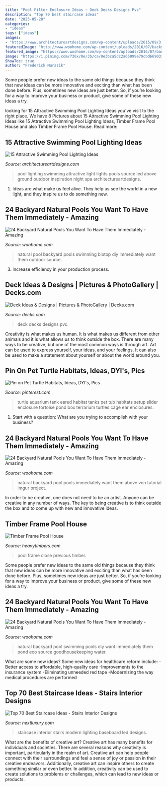 ```yaml
---
title: "Pool Filter Enclosure Ideas ~ Deck Decks Designs Pvc"
description: "Top 70 best staircase ideas"
date: "2023-05-28"
categories:
- "ideas"
tags: ["ideas"]
images:
- "https://www.architectureartdesigns.com/wp-content/uploads/2015/09/3.jpg"
featuredImage: "http://www.woohome.com/wp-content/uploads/2016/07/backyard-natural-swimming-pool-18.jpg"
featured_image: "https://www.woohome.com/wp-content/uploads/2016/07/backyard-natural-swimming-pool-21.jpg"
image: "https://i.pinimg.com/736x/0e/3b/ca/0e3bca5dc2a65099e79cbd6690313b6c--turtle-habitat-turtle-tanks.jpg"
ShowToc: true
author: "Frederick Murazik"
---
```



Some people prefer new ideas to the same old things because they think that new ideas can be more innovative and exciting than what has been done before. Plus, sometimes new ideas are just better. So, if you’re looking for a way to improve your business or product, give some of these new ideas a try.

	

		
looking for 15 Attractive Swimming Pool Lighting Ideas you've visit to the right place. We have 8 Pictures about 15 Attractive Swimming Pool Lighting Ideas like 15 Attractive Swimming Pool Lighting Ideas, Timber Frame Pool House and also Timber Frame Pool House. Read more:
		
    
## 15 Attractive Swimming Pool Lighting Ideas

<img loading=lazy src="https://www.architectureartdesigns.com/wp-content/uploads/2015/09/3.jpg" onerror="this.onerror=null;this.src='https://tse1.mm.bing.net/th?id=OIP.QhWO-MgdA_3GP3z_hMIXsAHaFM&amp;pid=15.1';" alt="15 Attractive Swimming Pool Lighting Ideas">

_Source: architectureartdesigns.com_

>pool lighting swimming attractive light lights pools source led above ground outdoor inspiration night spa architectureartdesigns. 

	

1. Ideas are what make us feel alive. They help us see the world in a new light, and they inspire us to do something new.

    
## 24 Backyard Natural Pools You Want To Have Them Immediately - Amazing

<img loading=lazy src="https://www.woohome.com/wp-content/uploads/2016/07/backyard-natural-swimming-pool-21.jpg" onerror="this.onerror=null;this.src='https://tse1.mm.bing.net/th?id=OIP.kJuJ9kQyW2RSIfDiND7-fgHaLH&amp;pid=15.1';" alt="24 Backyard Natural Pools You Want To Have Them Immediately - Amazing">

_Source: woohome.com_

>natural pool backyard pools swimming biotop diy immediately want them outdoor source. 

	

3. Increase efficiency in your production process.

    
## Deck Ideas &amp; Designs | Pictures &amp; PhotoGallery | Decks.com

<img loading=lazy src="https://www.decks.com/media/5cjhgp3a/17012418404438.jpg" onerror="this.onerror=null;this.src='https://tse4.mm.bing.net/th?id=OIP.bsrOH_Rey8f_MWLYiR7leQHaEK&amp;pid=15.1';" alt="Deck Ideas &amp; Designs | Pictures &amp; PhotoGallery | Decks.com">

_Source: decks.com_

>deck decks designs pvc. 

	

Creativity is what makes us human. It is what makes us different from other animals and it is what allows us to think outside the box. There are many ways to be creative, but one of the most common ways is through art. Art can be used to express yourself, your ideas, and your feelings. It can also be used to make a statement about yourself or about the world around you.

    
## Pin On Pet Turtle Habitats, Ideas, DYI&#039;s, Pics

<img loading=lazy src="https://i.pinimg.com/736x/0e/3b/ca/0e3bca5dc2a65099e79cbd6690313b6c--turtle-habitat-turtle-tanks.jpg" onerror="this.onerror=null;this.src='https://tse3.mm.bing.net/th?id=OIP.yCsC5FYJBB3e2ugALwtluAHaFi&amp;pid=15.1';" alt="Pin on Pet Turtle Habitats, Ideas, DYI&#039;s, Pics">

_Source: pinterest.com_

>turtle aquarium tank eared habitat tanks pet tub habitats setup slider enclosure tortoise pond box terrarium turtles cage ear enclosures. 

	

1. Start with a question: What are you trying to accomplish with your business?

    
## 24 Backyard Natural Pools You Want To Have Them Immediately - Amazing

<img loading=lazy src="https://www.woohome.com/wp-content/uploads/2016/07/backyard-natural-swimming-pool-8.jpg" onerror="this.onerror=null;this.src='https://tse1.mm.bing.net/th?id=OIP.-OEqLlqLTRY1AnlWfMFsVwHaHa&amp;pid=15.1';" alt="24 Backyard Natural Pools You Want To Have Them Immediately - Amazing">

_Source: woohome.com_

>natural backyard pool pools immediately want them above von tutorial imgur project. 

	

In order to be creative, one does not need to be an artist. Anyone can be creative in any number of ways. The key to being creative is to think outside the box and to come up with new and innovative ideas.

    
## Timber Frame Pool House

<img loading=lazy src="https://heavytimbers.com/assets/images/0m7a0752f-2000x3000.jpg" onerror="this.onerror=null;this.src='https://tse2.mm.bing.net/th?id=OIP.AA6e1JbSnNfYes-FCyVZIAHaLH&amp;pid=15.1';" alt="Timber Frame Pool House">

_Source: heavytimbers.com_

>pool frame close previous timber. 

	

Some people prefer new ideas to the same old things because they think that new ideas can be more innovative and exciting than what has been done before. Plus, sometimes new ideas are just better. So, if you’re looking for a way to improve your business or product, give some of these new ideas a try.

    
## 24 Backyard Natural Pools You Want To Have Them Immediately - Amazing

<img loading=lazy src="http://www.woohome.com/wp-content/uploads/2016/07/backyard-natural-swimming-pool-18.jpg" onerror="this.onerror=null;this.src='https://tse2.mm.bing.net/th?id=OIP.08xFR_P7pkRZL83Z2Z361gHaHa&amp;pid=15.1';" alt="24 Backyard Natural Pools You Want To Have Them Immediately - Amazing">

_Source: woohome.com_

>natural backyard pool swimming pools diy want immediately them pond eco source goodhousekeeping water. 

	

What are some new ideas?
Some new ideas for healthcare reform include: 
-Better access to affordable, high-quality care 
-Improvements to the insurance system 
-Eliminating unneeded red tape 
-Modernizing the way medical procedures are performed

    
## Top 70 Best Staircase Ideas - Stairs Interior Designs

<img loading=lazy src="http://nextluxury.com/wp-content/uploads/baseboard-lighting-led-modern-staircase-ideas.jpg" onerror="this.onerror=null;this.src='https://tse2.mm.bing.net/th?id=OIP.YQvjmnwHJObo9Yz3aCu9dAAAAA&amp;pid=15.1';" alt="Top 70 Best Staircase Ideas - Stairs Interior Designs">

_Source: nextluxury.com_

>staircase interior stairs modern lighting baseboard led designs. 

	

What are the benefits of creative art?
Creative art has many benefits for individuals and societies. There are several reasons why creativity is important, particularly in the realm of art. Creative art can help people connect with their surroundings and feel a sense of joy or passion in their creative endeavors. Additionally, creative art can inspire others to create something similar or even better. In addition, creativity can be used to create solutions to problems or challenges, which can lead to new ideas or products.


